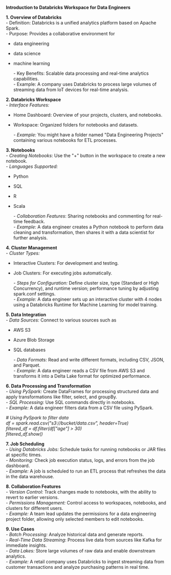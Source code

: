   
**Introduction to Databricks Workspace for Data Engineers**

**1\. Overview of Databricks**  
   \- Definition: Databricks is a unified analytics platform based on Apache Spark.  
   \- Purpose: Provides a collaborative environment for 

* data engineering  
* data science  
* machine learning

   \- Key Benefits: Scalable data processing and real-time analytics capabilities.  
   \- Example: A company uses Databricks to process large volumes of streaming data from IoT devices for real-time analysis.

**2\. Databricks Workspace**  
   *\- Interface Features:* 

* Home Dashboard: Overview of your projects, clusters, and notebooks.  
* Workspace: Organized folders for notebooks and datasets.

   *\- Example:* You might have a folder named "Data Engineering Projects" containing various notebooks for ETL processes.

**3\. Notebooks**  
   *\- Creating Notebooks*: Use the "+" button in the workspace to create a new notebook.  
   *\- Languages Supported:* 

* Python  
* SQL  
* R  
* Scala

   *\- Collaboration Features*: Sharing notebooks and commenting for real-time feedback.  
   *\- Example*: A data engineer creates a Python notebook to perform data cleaning and transformation, then shares it with a data scientist for further analysis.

**4\. Cluster Management**  
   *\- Cluster Types:* 

* Interactive Clusters: For development and testing.  
* Job Clusters: For executing jobs automatically.

   *\- Steps for Configuration:* Define cluster size, type (Standard or High Concurrency), and runtime version; performance tuning by adjusting spark.conf settings.  
   *\- Example:* A data engineer sets up an interactive cluster with 4 nodes using a Databricks Runtime for Machine Learning for model training.

**5\. Data Integration**  
   *\- Data Sources:* Connect to various sources such as

*  AWS S3  
* Azure Blob Storage   
* SQL databases

   *\- Data Formats:* Read and write different formats, including CSV, JSON, and Parquet.  
   *\- Example:* A data engineer reads a CSV file from AWS S3 and transforms it into a Delta Lake format for optimized performance.

**6\. Data Processing and Transformation**  
   *\- Using PySpark:* Create DataFrames for processing structured data and apply transformations like filter, select, and groupBy.  
   *\- SQL Processing:* Use SQL commands directly in notebooks.  
   *\- Example:* A data engineer filters data from a CSV file using PySpark.

 *\# Using PySpark to filter data*  
*df \= spark.read.csv("s3://bucket/data.csv", header=True)*  
*filtered\_df \= df.filter(df\["age"\] \> 30\)*  
*filtered\_df.show()*

**7\. Job Scheduling**  
   *\- Using Databricks Jobs:* Schedule tasks for running notebooks or JAR files at specific times.  
   *\- Monitoring:* Check job execution status, logs, and errors from the job dashboard.  
   *\- Example:* A job is scheduled to run an ETL process that refreshes the data in the data warehouse.

**8\. Collaboration Features**  
   *\- Version Control:* Track changes made to notebooks, with the ability to revert to earlier versions.  
   *\- Permissions Management:* Control access to workspaces, notebooks, and clusters for different users.  
   *\- Example:* A team lead updates the permissions for a data engineering project folder, allowing only selected members to edit notebooks.

**9\. Use Cases**  
   *\- Batch Processing:* Analyze historical data and generate reports.  
   *\- Real-Time Data Streaming*: Process live data from sources like Kafka for immediate insights.  
   *\- Data Lakes:* Store large volumes of raw data and enable downstream analytics.  
   *\- Example:* A retail company uses Databricks to ingest streaming data from customer transactions and analyze purchasing patterns in real time.

